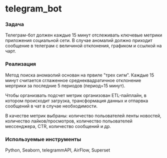 # telegram_bot

### Задача
Телеграм-бот должен каждые 15 минут отслеживать ключевые метрики приложения социальной сети. В случае аномалий должно приходит сообщение в телеграм с величиной отклонения, графиком и ссылкой на чарт.

### Реализация
Метод поиска аномаолий основан на првиле "трех сигм". Каждые 15 минут считается сглаженное среднеквадратичное отклонение мертрики за последние 5 периодов (период=15 минут).

Чтобы организвать подсчет метрик организован ETL-пайплайн, в котором происходит загрузка, трансформация данных и отпарвка сообщений в чат в случае необходимости.

В качестве метрик выбраны: количество польователей ленты новостей, количество лайков/просмотров, количество польователей мессенджера, CTR, количество сообщений и др.

### Используемые инструменты

Python, Seaborn, telegrammAPI, AirFlow, Superset
